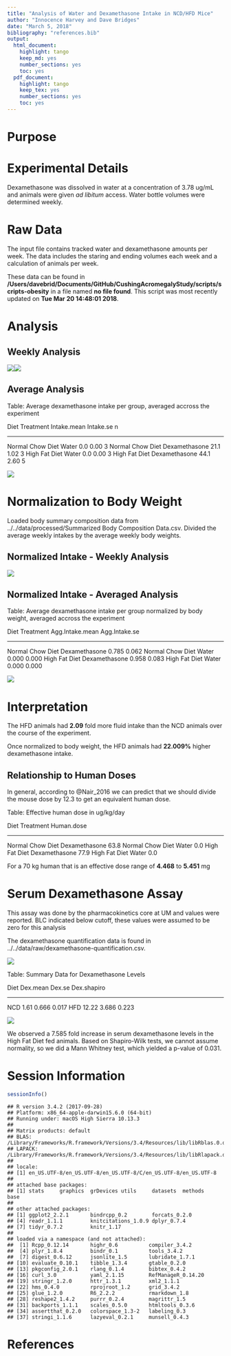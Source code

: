 ```yaml
---
title: "Analysis of Water and Dexamethasone Intake in NCD/HFD Mice"
author: "Innocence Harvey and Dave Bridges"
date: "March 5, 2018"
bibliography: "references.bib"
output:
  html_document:
    highlight: tango
    keep_md: yes
    number_sections: yes
    toc: yes
  pdf_document:
    highlight: tango
    keep_tex: yes
    number_sections: yes
    toc: yes
---
```




# Purpose

# Experimental Details



Dexamethasone was dissolved in water at a concentration of 3.78 ug/mL and animals were given *ad libitum* access.  Water bottle volumes were determined weekly.

# Raw Data

The input file contains tracked water and dexamethasone amounts per week.  The data includes the staring and ending volumes each week and a calculation of animals per week.



These data can be found in **/Users/davebrid/Documents/GitHub/CushingAcromegalyStudy/scripts/scripts-obesity** in a file named **no file found**.  This script was most recently updated on **Tue Mar 20 14:48:01 2018**.

# Analysis

## Weekly Analysis

![](figures/weekly-lineplot-1.png)<!-- -->![](figures/weekly-lineplot-2.png)<!-- -->

## Average Analysis


Table: Average dexamethasone intake per group, averaged accross the experiment

Diet               Treatment        Intake.mean   Intake.se    n
-----------------  --------------  ------------  ----------  ---
Normal Chow Diet   Water                    0.0        0.00    3
Normal Chow Diet   Dexamethasone           21.1        1.02    3
High Fat Diet      Water                    0.0        0.00    3
High Fat Diet      Dexamethasone           44.1        2.60    5

![](figures/average-lineplot-1.png)<!-- -->

# Normalization to Body Weight



Loaded body summary composition data from ../../data/processed/Summarized Body Composition Data.csv.  Divided the average weekly intakes by the average weekly body weights.




## Normalized Intake - Weekly Analysis

![](figures/weekly-normalized-intake-1.png)<!-- -->

## Normalized Intake - Averaged Analysis


Table: Average dexamethasone intake per group normalized by body weight, averaged accross the experiment

Diet               Treatment        Agg.Intake.mean   Agg.Intake.se
-----------------  --------------  ----------------  --------------
Normal Chow Diet   Dexamethasone              0.785           0.062
Normal Chow Diet   Water                      0.000           0.000
High Fat Diet      Dexamethasone              0.958           0.083
High Fat Diet      Water                      0.000           0.000

![](figures/average-normalized-lineplot-1.png)<!-- -->

# Interpretation

The HFD animals had **2.09** fold more fluid intake than the NCD animals over the course of the experiment.  

Once normalized to body weight, the HFD animals had **22.009%** higher dexamethasone intake.

## Relationship to Human Doses



In general, according to @Nair_2016 we can predict that we should divide the mouse dose by 12.3 to get an equivalent human dose.


Table: Effective human dose in ug/kg/day

Diet               Treatment        Human.dose
-----------------  --------------  -----------
Normal Chow Diet   Dexamethasone          63.8
Normal Chow Diet   Water                   0.0
High Fat Diet      Dexamethasone          77.9
High Fat Diet      Water                   0.0

For a 70 kg human that is an effective dose range of **4.468** to **5.451** mg

# Serum Dexamethasone Assay

This assay was done by the pharmacokinetics core at UM and values were reported.  BLC indicated below cutoff, these values were assumed to be zero for this analysis



The dexamethasone quantification data is found in ../../data/raw/dexamethasone-quantification.csv.

![](figures/dex-boxplot-1.png)<!-- -->


Table: Summary Data for Dexamethasone Levels

Diet    Dex.mean   Dex.se   Dex.shapiro
-----  ---------  -------  ------------
NCD         1.61    0.666         0.017
HFD        12.22    3.686         0.223

![](figures/dex-barplot-1.png)<!-- -->

We observed a 7.585 fold increase in serum dexamethasone levels in the High Fat Diet fed animals.  Based on Shapiro-Wilk tests, we cannot assume normality, so we did a Mann Whitney test, which yielded a p-value of 0.031.


# Session Information


```r
sessionInfo()
```

```
## R version 3.4.2 (2017-09-28)
## Platform: x86_64-apple-darwin15.6.0 (64-bit)
## Running under: macOS High Sierra 10.13.3
## 
## Matrix products: default
## BLAS: /Library/Frameworks/R.framework/Versions/3.4/Resources/lib/libRblas.0.dylib
## LAPACK: /Library/Frameworks/R.framework/Versions/3.4/Resources/lib/libRlapack.dylib
## 
## locale:
## [1] en_US.UTF-8/en_US.UTF-8/en_US.UTF-8/C/en_US.UTF-8/en_US.UTF-8
## 
## attached base packages:
## [1] stats     graphics  grDevices utils     datasets  methods   base     
## 
## other attached packages:
## [1] ggplot2_2.2.1       bindrcpp_0.2        forcats_0.2.0      
## [4] readr_1.1.1         knitcitations_1.0.9 dplyr_0.7.4        
## [7] tidyr_0.7.2         knitr_1.17         
## 
## loaded via a namespace (and not attached):
##  [1] Rcpp_0.12.14       highr_0.6          compiler_3.4.2    
##  [4] plyr_1.8.4         bindr_0.1          tools_3.4.2       
##  [7] digest_0.6.12      jsonlite_1.5       lubridate_1.7.1   
## [10] evaluate_0.10.1    tibble_1.3.4       gtable_0.2.0      
## [13] pkgconfig_2.0.1    rlang_0.1.4        bibtex_0.4.2      
## [16] curl_3.0           yaml_2.1.15        RefManageR_0.14.20
## [19] stringr_1.2.0      httr_1.3.1         xml2_1.1.1        
## [22] hms_0.4.0          rprojroot_1.2      grid_3.4.2        
## [25] glue_1.2.0         R6_2.2.2           rmarkdown_1.8     
## [28] reshape2_1.4.2     purrr_0.2.4        magrittr_1.5      
## [31] backports_1.1.1    scales_0.5.0       htmltools_0.3.6   
## [34] assertthat_0.2.0   colorspace_1.3-2   labeling_0.3      
## [37] stringi_1.1.6      lazyeval_0.2.1     munsell_0.4.3
```

# References


